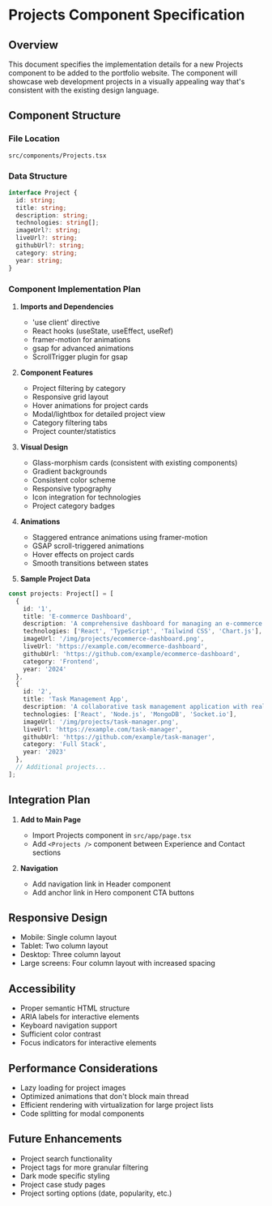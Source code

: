 # Projects Component Specification

## Overview
This document specifies the implementation details for a new Projects component to be added to the portfolio website. The component will showcase web development projects in a visually appealing way that's consistent with the existing design language.

## Component Structure

### File Location
`src/components/Projects.tsx`

### Data Structure
```typescript
interface Project {
  id: string;
  title: string;
  description: string;
  technologies: string[];
  imageUrl?: string;
  liveUrl?: string;
  githubUrl?: string;
  category: string;
  year: string;
}
```

### Component Implementation Plan

1. **Imports and Dependencies**
   - 'use client' directive
   - React hooks (useState, useEffect, useRef)
   - framer-motion for animations
   - gsap for advanced animations
   - ScrollTrigger plugin for gsap

2. **Component Features**
   - Project filtering by category
   - Responsive grid layout
   - Hover animations for project cards
   - Modal/lightbox for detailed project view
   - Category filtering tabs
   - Project counter/statistics

3. **Visual Design**
   - Glass-morphism cards (consistent with existing components)
   - Gradient backgrounds
   - Consistent color scheme
   - Responsive typography
   - Icon integration for technologies
   - Project category badges

4. **Animations**
   - Staggered entrance animations using framer-motion
   - GSAP scroll-triggered animations
   - Hover effects on project cards
   - Smooth transitions between states

5. **Sample Project Data**
```typescript
const projects: Project[] = [
  {
    id: '1',
    title: 'E-commerce Dashboard',
    description: 'A comprehensive dashboard for managing an e-commerce platform with real-time analytics and inventory management.',
    technologies: ['React', 'TypeScript', 'Tailwind CSS', 'Chart.js'],
    imageUrl: '/img/projects/ecommerce-dashboard.png',
    liveUrl: 'https://example.com/ecommerce-dashboard',
    githubUrl: 'https://github.com/example/ecommerce-dashboard',
    category: 'Frontend',
    year: '2024'
  },
  {
    id: '2',
    title: 'Task Management App',
    description: 'A collaborative task management application with real-time updates and team features.',
    technologies: ['React', 'Node.js', 'MongoDB', 'Socket.io'],
    imageUrl: '/img/projects/task-manager.png',
    liveUrl: 'https://example.com/task-manager',
    githubUrl: 'https://github.com/example/task-manager',
    category: 'Full Stack',
    year: '2023'
  },
  // Additional projects...
];
```

## Integration Plan

1. **Add to Main Page**
   - Import Projects component in `src/app/page.tsx`
   - Add `<Projects />` component between Experience and Contact sections

2. **Navigation**
   - Add navigation link in Header component
   - Add anchor link in Hero component CTA buttons

## Responsive Design

- Mobile: Single column layout
- Tablet: Two column layout
- Desktop: Three column layout
- Large screens: Four column layout with increased spacing

## Accessibility

- Proper semantic HTML structure
- ARIA labels for interactive elements
- Keyboard navigation support
- Sufficient color contrast
- Focus indicators for interactive elements

## Performance Considerations

- Lazy loading for project images
- Optimized animations that don't block main thread
- Efficient rendering with virtualization for large project lists
- Code splitting for modal components

## Future Enhancements

- Project search functionality
- Project tags for more granular filtering
- Dark mode specific styling
- Project case study pages
- Project sorting options (date, popularity, etc.)